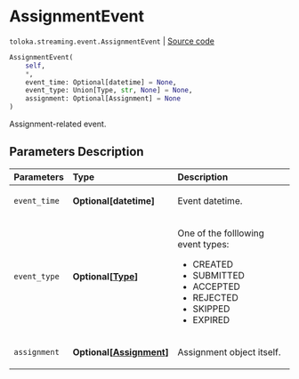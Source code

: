 # AssignmentEvent
`toloka.streaming.event.AssignmentEvent` | [Source code](https://github.com/Toloka/toloka-kit/blob/v1.2.0.post1/src/streaming/event.py#L27)

```python
AssignmentEvent(
    self,
    *,
    event_time: Optional[datetime] = None,
    event_type: Union[Type, str, None] = None,
    assignment: Optional[Assignment] = None
)
```

Assignment-related event.

## Parameters Description

| Parameters | Type | Description |
| :----------| :----| :-----------|
`event_time`|**Optional\[datetime\]**|<p>Event datetime.</p>
`event_type`|**Optional\[[Type](toloka.streaming.event.AssignmentEvent.Type.md)\]**|<p>One of the folllowing event types:</p> <ul> <li>CREATED</li> <li>SUBMITTED</li> <li>ACCEPTED</li> <li>REJECTED</li> <li>SKIPPED</li> <li>EXPIRED</li> </ul>
`assignment`|**Optional\[[Assignment](toloka.client.assignment.Assignment.md)\]**|<p>Assignment object itself.</p>
